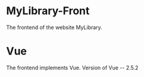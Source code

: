 # MyLibrary-Front
The frontend of the website MyLibrary.  
# Vue
The frontend implements Vue.
Version of Vue --  2.5.2
